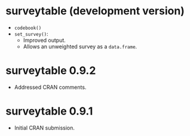 # surveytable (development version)

* `codebook()`
* `set_survey()`:
  * Improved output.
  * Allows an unweighted survey as a `data.frame`.

# surveytable 0.9.2

* Addressed CRAN comments.

# surveytable 0.9.1

* Initial CRAN submission.
